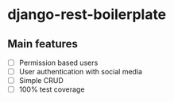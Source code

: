 # django-rest-boilerplate

## Main features

- [ ] Permission based users
- [ ] User authentication with social media
- [ ] Simple CRUD
- [ ] 100% test coverage